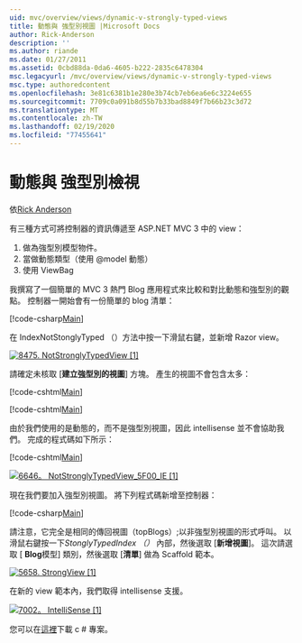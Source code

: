 ```yaml
---
uid: mvc/overview/views/dynamic-v-strongly-typed-views
title: 動態與 強型別視圖 |Microsoft Docs
author: Rick-Anderson
description: ''
ms.author: riande
ms.date: 01/27/2011
ms.assetid: 0cbd88da-0da6-4605-b222-2835c6478304
msc.legacyurl: /mvc/overview/views/dynamic-v-strongly-typed-views
msc.type: authoredcontent
ms.openlocfilehash: 3e81c6381b1e280e3b74cb7eb6ea6e6c3224e655
ms.sourcegitcommit: 7709c0a091b8d55b7b33bad8849f7b66b23c3d72
ms.translationtype: MT
ms.contentlocale: zh-TW
ms.lasthandoff: 02/19/2020
ms.locfileid: "77455641"
---
```

# <a name="dynamic-v-strongly-typed-views"></a>動態與 強型別檢視

依[Rick Anderson](https://twitter.com/RickAndMSFT)

有三種方式可將控制器的資訊傳遞至 ASP.NET MVC 3 中的 view：

1. 做為強型別模型物件。
2. 當做動態類型（使用 @model 動態）
3. 使用 ViewBag

我撰寫了一個簡單的 MVC 3 熱門 Blog 應用程式來比較和對比動態和強型別的觀點。 控制器一開始會有一份簡單的 blog 清單：

[!code-csharp[Main](dynamic-v-strongly-typed-views/samples/sample1.cs)]

在 IndexNotStonglyTyped （）方法中按一下滑鼠右鍵，並新增 Razor view。

[![8475. NotStronglyTypedView [1]](dynamic-v-strongly-typed-views/_static/image2.png)](dynamic-v-strongly-typed-views/_static/image1.png)

請確定未核取 [**建立強型別的視圖**] 方塊。 產生的視圖不會包含太多：

[!code-cshtml[Main](dynamic-v-strongly-typed-views/samples/sample2.cshtml)]

[!code-cshtml[Main](dynamic-v-strongly-typed-views/samples/sample3.cshtml)]

由於我們使用的是動態的，而不是強型別視圖，因此 intellisense 並不會協助我們。 完成的程式碼如下所示：

[!code-cshtml[Main](dynamic-v-strongly-typed-views/samples/sample4.cshtml)]

[![6646。 NotStronglyTypedView_5F00_IE [1]](dynamic-v-strongly-typed-views/_static/image4.png)](dynamic-v-strongly-typed-views/_static/image3.png)

現在我們要加入強型別視圖。 將下列程式碼新增至控制器：

[!code-csharp[Main](dynamic-v-strongly-typed-views/samples/sample5.cs)]

請注意，它完全是相同的傳回視圖（topBlogs）;以非強型別視圖的形式呼叫。 以滑鼠右鍵按一下*StonglyTypedIndex （）* 內部，然後選取 [**新增視圖**]。 這次請選取 [ **Blog**模型] 類別，然後選取 [**清單**] 做為 Scaffold 範本。

[![5658. StrongView [1]](dynamic-v-strongly-typed-views/_static/image6.png)](dynamic-v-strongly-typed-views/_static/image5.png)

在新的 view 範本內，我們取得 intellisense 支援。

[![7002。 IntelliSense [1]](dynamic-v-strongly-typed-views/_static/image8.png)](dynamic-v-strongly-typed-views/_static/image7.png)

您可以在[這裡](https://blogs.msdn.com/cfs-file.ashx/__key/CommunityServer-Blogs-Components-WeblogFiles/00-00-01-11-73-SSMS/1817.Mvc3ViewDemo.zip)下載 c # 專案。
